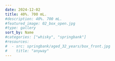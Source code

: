 ```yaml
---
date: 2024-12-02
title: 40%. 700 mL.
#description: 40%. 700 mL.
#featured_image: 02_box_open.jpg
#type: gallery
sort_by: Name
#categories: ["whisky", "springbank"]
#resources:
#  - src: springbank/aged_32_years/box_front.jpg
#    title: "anyway"
---
```

